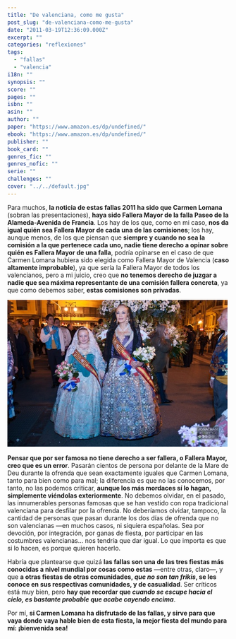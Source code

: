 ```yaml
---
title: "De valenciana, como me gusta"
post_slug: "de-valenciana-como-me-gusta"
date: "2011-03-19T12:36:09.000Z"
excerpt: ""
categories: "reflexiones"
tags: 
  - "fallas"
  - "valencia"
i18n: ""
synopsis: ""
score: ""
pages: ""
isbn: ""
asin: ""
author: ""
paper: "https://www.amazon.es/dp/undefined/"
ebook: "https://www.amazon.es/dp/undefined/"
publisher: ""
book_card: ""
genres_fic: ""
genres_nofic: ""
serie: ""
challenges: ""
cover: "../../default.jpg"
---
```


Para muchos, **la noticia de estas fallas 2011 ha sido que Carmen Lomana** (sobran las presentaciones), **haya sido Fallera Mayor de la falla Paseo de la Alameda-Avenida de Francia**. Los hay de los que, como en mi caso, **nos da igual quién sea Fallera Mayor de cada una de las comisiones**; los hay, aunque menos, de los que piensan que **siempre y cuando no sea la comisión a la que pertenece cada uno, nadie tiene derecho a opinar sobre quién es Fallera Mayor de una falla**, podría opinarse en el caso de que Carmen Lomana hubiera sido elegida como Fallera Mayor de Valencia (**caso altamente improbable**), ya que sería la Fallera Mayor de todos los valencianos, pero a mi juicio, creo que **no tenemos derecho de juzgar a nadie que sea máxima representante de una comisión fallera concreta**, ya que como debemos saber, **estas comisiones son privadas**.

![](images/lomana-fallas-2011.jpg "Carmen Lomana, fallas 2011")

**Pensar que por ser famosa no tiene derecho a ser fallera, o Fallera Mayor, creo que es un error**. Pasarán cientos de persona por delante de la Mare de Deu durante la ofrenda que sean exactamente iguales que Carmen Lomana, tanto para bien como para mal; la diferencia es que no las conocemos, por tanto, no las podemos criticar, **aunque los más mordaces sí lo hagan, simplemente viéndolas exteriormente**. No debemos olvidar, en el pasado, las innumerables personas famosas que se han vestido con ropa tradicional valenciana para desfilar por la ofrenda. No deberíamos olvidar, tampoco, la cantidad de personas que pasan durante los dos días de ofrenda que no son valencianas —en muchos casos, ni siquiera españolas. Sea por devoción, por integración, por ganas de fiesta, por participar en las costumbres valencianas... nos tendría que dar igual. Lo que importa es que si lo hacen, es porque quieren hacerlo.

Habría que plantearse que quizá **las fallas son una de las tres fiestas más conocidas a nivel mundial por cosas como estas** —entre otras, claro—, y que **a otras fiestas de otras comunidades, _que no son tan frikis_, se les conoce en sus respectivas comunidades, y de casualidad**. Ser críticos está muy bien, pero **hay que recordar que _cuando se escupe hacia el cielo, es bastante probable que acabe cayendo encima_**.

Por mí, **si Carmen Lomana ha disfrutado de las fallas, y sirve para que vaya donde vaya hable bien de esta fiesta, la mejor fiesta del mundo para mí: ¡bienvenida sea!**
